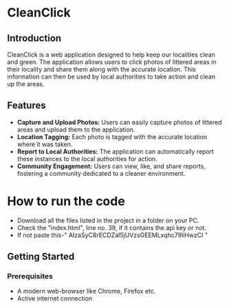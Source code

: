# CleanClick

## Introduction

CleanClick is a web application designed to help keep our localities clean and green. The application allows users to click photos of littered areas in their locality and share them along with the accurate location. This information can then be used by local authorities to take action and clean up the areas.

## Features

- **Capture and Upload Photos:** Users can easily capture photos of littered areas and upload them to the application.
- **Location Tagging:** Each photo is tagged with the accurate location where it was taken.
- **Report to Local Authorities:** The application can automatically report these instances to the local authorities for action.
- **Community Engagement:** Users can view, like, and share reports, fostering a community dedicated to a cleaner environment.

# How to run the code
- Download all the files listed in the project in a folder on your PC.
- Check the "index.html", line no. 39, if it contains the api key or not.
- If not paste this-" AIzaSyC8rECDZaI5jUVzsGEEMLxqhc79liHwzCI "

## Getting Started

### Prerequisites

- A modern web-browser like Chrome, Firefox etc.
- Active internet connection


